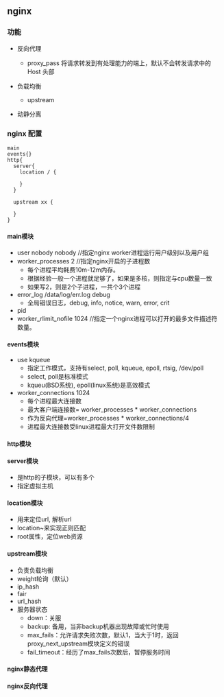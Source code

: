 ## nginx

### 功能
 * 反向代理
   + proxy_pass 将请求转发到有处理能力的端上，默认不会转发请求中的 Host 头部
 * 负载均衡
   + upstream
   
 * 动静分离

### nginx 配置
``` 
main
events{}
http{
  server{
    location / {
    
    }
  }
  
  upstream xx {
  
  }
}

```
#### main模块
 * user nobody nobody  //指定nginx worker进程运行用户级别以及用户组
 * worker_processes 2 //指定nginx开启的子进程数
   + 每个进程平均耗费10m-12m内存。
   + 根据经验一般一个进程就足够了，如果是多核，则指定与cpu数量一致
   + 如果写2，则是2个子进程，一共个3个进程
 * error_log /data/log/err.log debug
   + 全局错误日志，debug, info, notice, warn, error, crit
 * pid
 * worker_rlimit_nofile 1024 //指定一个nginx进程可以打开的最多文件描述符数量。
 
#### events模块
 * use kqueue
   + 指定工作模式，支持有select, poll, kqueue, epoll, rtsig, /dev/poll
   + select, poll是标准模式
   + kqueu(BSD系统), epoll(linux系统)是高效模式
 * worker_connections 1024
   + 每个进程最大连接数
   + 最大客户端连接数= worker_processes * worker_connections
   + 作为反向代理=worker_processes * worker_connections/4
   + 进程最大连接数受linux进程最大打开文件数限制
   
#### http模块
 
#### server模块
 * 是http的子模块，可以有多个
 * 指定虚拟主机
 
#### location模块
 * 用来定位url, 解析url
 * location~来实现正则匹配
 * root属性，定位web资源 
 
#### upstream模块
 * 负责负载均衡
 * weight轮询（默认）
 * ip_hash
 * fair
 * url_hash
 * 服务器状态
   + down：关服
   + backup: 备用，当非backup机器出现故障或忙时使用
   + max_fails：允许请求失败次数，默认1，当大于1时，返回proxy_next_upstream模块定义的错误 
   + fail_timeout：经历了max_fails次数后，暂停服务时间
   
 
#### nginx静态代理


#### nginx反向代理